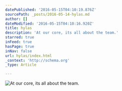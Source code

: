 ```yaml
---
datePublished: '2016-05-15T04:10:19.876Z'
sourcePath: _posts/2016-05-14-hylas.md
author: []
dateModified: '2016-05-15T04:10:16.920Z'
title: hylas
description: 'At our core, its all about the team.'
starred: true
inFeed: true
hasPage: true
inNav: false
url: hylas/index.html
_context: 'http://schema.org'
_type: Article

---
```

![At our core, its all about the team.](https://the-grid-user-content.s3-us-west-2.amazonaws.com/a9a5a907-f8b6-4e96-82d2-c91367369639.jpg)